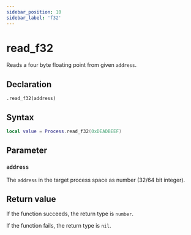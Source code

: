 ```yaml
---
sidebar_position: 10
sidebar_label: 'f32'
---
```


# read_f32

Reads a four byte floating point from given `address`.

## Declaration

`.read_f32(address)`

## Syntax

```lua
local value = Process.read_f32(0xDEADBEEF)
```

## Parameter

### `address`

The `address` in the target process space as number (32/64 bit integer).

## Return value

If the function succeeds, the return type is `number`.

If the function fails, the return type is `nil`.
